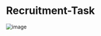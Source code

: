 # Recruitment-Task
![image](https://github.com/user-attachments/assets/7a48605b-742b-4308-9835-e17c409b92c5)
